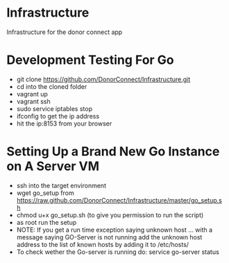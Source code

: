 Infrastructure
==============

Infrastructure for the donor connect app

Development Testing For Go
==========================

* git clone https://github.com/DonorConnect/Infrastructure.git
* cd into the cloned folder
* vagrant up
* vagrant ssh 
* sudo service iptables stop
* ifconfig to get the ip address
* hit the ip:8153 from your browser

Setting Up a Brand New Go Instance on A Server VM
=================================================
* ssh into the target environment
* wget go_setup from https://raw.github.com/DonorConnect/Infrastructure/master/go_setup.sh
* chmod u+x go_setup.sh (to give you permission to run the script)
* as root run the setup
* NOTE: If you get a run time exception saying unknown host ... with a message saying GO-Server is not running add the unknown host address to the list of known hosts by adding it to /etc/hosts/
* To check wether the Go-server is running do: service go-server status 


